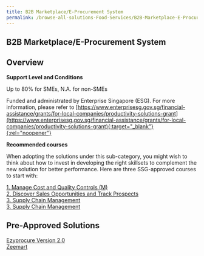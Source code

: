 ```yaml
---
title: B2B Marketplace/E-Procurement System
permalink: /browse-all-solutions-Food-Services/B2B-Marketplace-E-Procurement-System
---
```


## B2B Marketplace/E-Procurement System
## Overview

**Support Level and Conditions**

Up to 80% for SMEs, N.A. for non-SMEs

Funded and administrated by Enterprise Singapore (ESG). For more information, please refer to
[https://www.enterprisesg.gov.sg/financial-assistance/grants/for-local-companies/productivity-solutions-grant](https://www.enterprisesg.gov.sg/financial-assistance/grants/for-local-companies/productivity-solutions-grant){:target="_blank"}{:rel="noopener"}

**Recommended courses**

When adopting the solutions under this sub-category, you might wish to think about how to invest in developing the right skillsets to complement the new solution for better performance. Here are three SSG-approved courses to start with:

<a href='https://courses.enterprisejobskills.gov.sg/Course_Internet/CourseDetail/Manage-Cost-Quality-Controls-M-2'  target='_blank' rel='noopener'>1. Manage Cost and Quality Controls (M)</a><br>
<a href='https://courses.enterprisejobskills.gov.sg/Course_Internet/CourseDetail/Discover-Sales-Opportunities-Track-Prospects-2'  target='_blank' rel='noopener'>2. Discover Sales Opportunities and Track Prospects</a><br>
<a href='https://courses.enterprisejobskills.gov.sg/Course_Internet/CourseDetail/Supply-Chain-Management-6'  target='_blank' rel='noopener'>3. Supply Chain Management</a><br>
<a href='https://courses.enterprisejobskills.gov.sg/Course_Internet/CourseDetail/Supply-Chain-Management-6'  target='_blank' rel='noopener'>3. Supply Chain Management</a><br>

## Pre-Approved Solutions

<a href='/productivity-solutions-grant/solutionrepo/solution785' target='_blank'>Ezyprocure Version 2.0</a><br>
<a href='/productivity-solutions-grant/solutionrepo/solution2034' target='_blank'>Zeemart</a><br>
